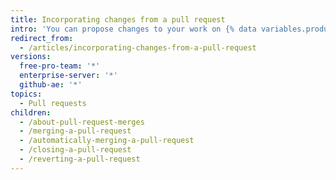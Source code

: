 ```yaml
---
title: Incorporating changes from a pull request
intro: 'You can propose changes to your work on {% data variables.product.product_name %} through pull requests. Learn how to create, manage, and merge pull requests.'
redirect_from:
  - /articles/incorporating-changes-from-a-pull-request
versions:
  free-pro-team: '*'
  enterprise-server: '*'
  github-ae: '*'
topics:
  - Pull requests
children:
  - /about-pull-request-merges
  - /merging-a-pull-request
  - /automatically-merging-a-pull-request
  - /closing-a-pull-request
  - /reverting-a-pull-request
---
```


